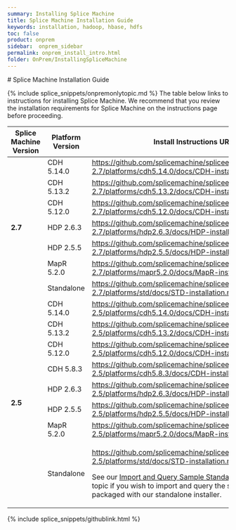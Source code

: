 ```yaml
---
summary: Installing Splice Machine
title: Splice Machine Installation Guide
keywords: installation, hadoop, hbase, hdfs
toc: false
product: onprem
sidebar:  onprem_sidebar
permalink: onprem_install_intro.html
folder: OnPrem/InstallingSpliceMachine
---
```

<section>
<div class="TopicContent" data-swiftype-index="true" markdown="1">
# Splice Machine Installation Guide

{% include splice_snippets/onpremonlytopic.md %}
The table below links to instructions for installing Splice Machine. We recommend that you review the installation requirements for Splice Machine on the instructions page before proceeding.

<table summary="Links to instructions for installing Splice Machine on each platform.">
    <col />
    <col />
    <thead>
        <tr>
            <th>Splice Machine Version</th>
            <th>Platform Version</th>
            <th>Install Instructions URL</th>
        </tr>
    </thead>
    <tbody>
        <tr>
            <td rowspan="7"><strong>2.7</strong></td>
            <td>CDH 5.14.0</td>
            <td><a href="https://github.com/splicemachine/spliceengine/blob/branch-2.7/platforms/cdh5.14.0/docs/CDH-installation.md">https://github.com/splicemachine/spliceengine/blob/branch-2.7/platforms/cdh5.14.0/docs/CDH-installation.md</a></td>
        </tr>
        <tr>
            <td>CDH 5.13.2</td>
            <td><a href="https://github.com/splicemachine/spliceengine/blob/branch-2.7/platforms/cdh5.13.2/docs/CDH-installation.md">https://github.com/splicemachine/spliceengine/blob/branch-2.7/platforms/cdh5.13.2/docs/CDH-installation.md</a></td>
        </tr>
        <tr>
            <td>CDH 5.12.0</td>
            <td><a href="https://github.com/splicemachine/spliceengine/tree/branch-2.7/platforms/cdh5.12.0/docs/CDH-installation.md">https://github.com/splicemachine/spliceengine/tree/branch-2.7/platforms/cdh5.12.0/docs/CDH-installation.md</a></td>
        </tr>
        <tr>
            <td>HDP 2.6.3</td>
            <td><a href="https://github.com/splicemachine/spliceengine/blob/branch-2.7/platforms/hdp2.6.3/docs/HDP-installation.md">https://github.com/splicemachine/spliceengine/blob/branch-2.7/platforms/hdp2.6.3/docs/HDP-installation.md</a></td>
        </tr>
        <tr>
            <td>HDP 2.5.5</td>
            <td><a href="https://github.com/splicemachine/spliceengine/blob/branch-2.7/platforms/hdp2.5.5/docs/HDP-installation.md">https://github.com/splicemachine/spliceengine/blob/branch-2.7/platforms/hdp2.5.5/docs/HDP-installation.md</a></td>
        </tr>
        <tr>
            <td>MapR 5.2.0</td>
            <td><a href="https://github.com/splicemachine/spliceengine/blob/branch-2.7/platforms/mapr5.2.0/docs/MapR-installation.md">https://github.com/splicemachine/spliceengine/blob/branch-2.7/platforms/mapr5.2.0/docs/MapR-installation.md</a></td>
        </tr>
        <tr>
            <td>Standalone</td>
            <td><a href="https://github.com/splicemachine/spliceengine/blob/branch-2.7/platforms/std/docs/STD-installation.md">https://github.com/splicemachine/spliceengine/blob/branch-2.7/platforms/std/docs/STD-installation.md</a></td>
        </tr>
        <tr>
            <td rowspan="9"><strong>2.5</strong></td>
            <td>CDH 5.14.0</td>
            <td><a href="https://github.com/splicemachine/spliceengine/blob/branch-2.5/platforms/cdh5.14.0/docs/CDH-installation.md">https://github.com/splicemachine/spliceengine/blob/branch-2.5/platforms/cdh5.14.0/docs/CDH-installation.md</a></td>
        </tr>
        <tr>
            <td>CDH 5.13.2</td>
            <td><a href="https://github.com/splicemachine/spliceengine/blob/branch-2.5/platforms/cdh5.13.2/docs/CDH-installation.md">https://github.com/splicemachine/spliceengine/blob/branch-2.5/platforms/cdh5.13.2/docs/CDH-installation.md</a></td>
        </tr>
        <tr>
            <td>CDH 5.12.0</td>
            <td><a href="https://github.com/splicemachine/spliceengine/tree/branch-2.5/platforms/cdh5.12.0/docs/CDH-installation.md">https://github.com/splicemachine/spliceengine/tree/branch-2.5/platforms/cdh5.12.0/docs/CDH-installation.md</a></td>
        </tr>
        <tr>
            <td>CDH 5.8.3</td>
            <td><a href="https://github.com/splicemachine/spliceengine/blob/branch-2.5/platforms/cdh5.8.3/docs/CDH-installation.md">https://github.com/splicemachine/spliceengine/blob/branch-2.5/platforms/cdh5.8.3/docs/CDH-installation.md</a></td>
        </tr>
        <tr>
            <td>HDP 2.6.3</td>
            <td><a href="https://github.com/splicemachine/spliceengine/blob/branch-2.5/platforms/hdp2.6.3/docs/HDP-installation.md">https://github.com/splicemachine/spliceengine/blob/branch-2.5/platforms/hdp2.6.3/docs/HDP-installation.md</a></td>
        </tr>
        <tr>
            <td>HDP 2.5.5</td>
            <td><a href="https://github.com/splicemachine/spliceengine/blob/branch-2.5/platforms/hdp2.5.5/docs/HDP-installation.md">https://github.com/splicemachine/spliceengine/blob/branch-2.5/platforms/hdp2.5.5/docs/HDP-installation.md</a></td>
        </tr>
        <tr>
            <td>MapR 5.2.0</td>
            <td><a href="https://github.com/splicemachine/spliceengine/blob/branch-2.5/platforms/mapr5.2.0/docs/MapR-installation.md">https://github.com/splicemachine/spliceengine/blob/branch-2.5/platforms/mapr5.2.0/docs/MapR-installation.md</a></td>
        </tr>
        <tr>
            <td>Standalone</td>
            <td><p><a href="https://github.com/splicemachine/spliceengine/blob/branch-2.5/platforms/std/docs/STD-installation.md">https://github.com/splicemachine/spliceengine/blob/branch-2.5/platforms/std/docs/STD-installation.md</a></p>
            <p class="noSpaceBelow">See our <a href="onprem_install_demodata.html">Import and Query Sample Standalone Sample Data</a> topic if you wish to import and query the sample data packaged with our standalone installer.</p></td>
        </tr>
<!--
        <tr>
            <td>VirtualBox VM</td>
            <td>See our <a href="onprem_install_virtualbox.html">Virtual Box VM</a> installation instructions.</td>
        </tr>
-->
    </tbody>
</table>

{% include splice_snippets/githublink.html %}
</div>
</section>
